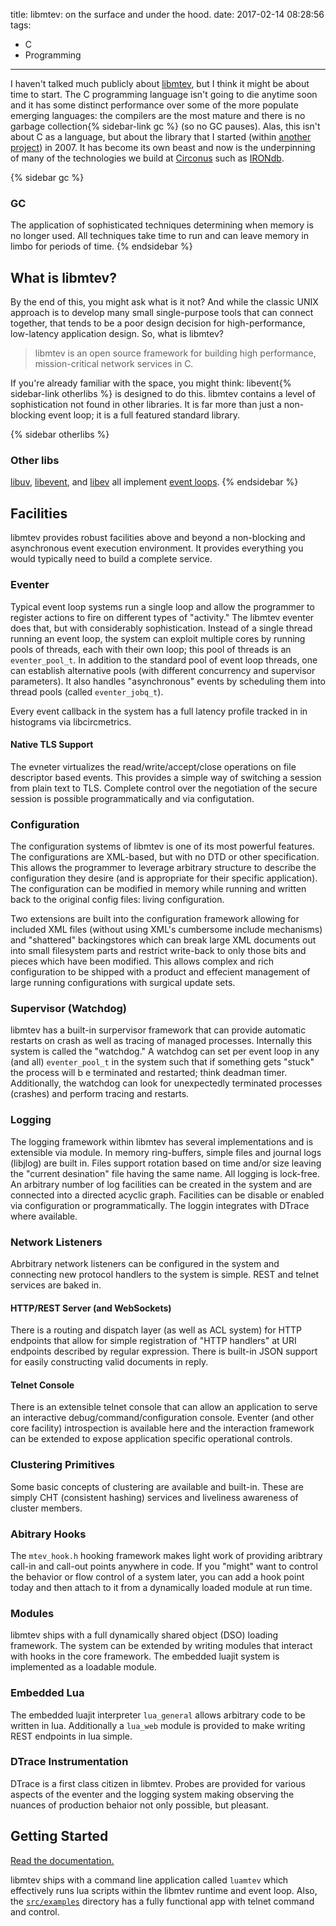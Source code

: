 title: libmtev: on the surface and under the hood.
date: 2017-02-14 08:28:56
tags:
- C
- Programming
---

I haven't talked much publicly about [libmtev](https://github.com/circonus-labs/libmtev), but I think it might be about time to start.  The C programming language isn't going to die anytime soon and it has some distinct performance over some of the more populate emerging languages: the compilers are the most mature and there is no garbage collection{% sidebar-link gc %} (so no GC pauses).  Alas, this isn't about C as a language, but about the library that I started (within [another project](https://github.com/circonus-labs/reconnoiter)) in 2007.  It has become its own beast and now is the underpinning of many of the technologies we build at [Circonus](https://www.circonus.com/) such as [IRONdb](https://www.circonus.com/irondb/).

{% sidebar gc %}
### GC

The application of sophisticated techniques determining when memory is no longer used.  All techniques take time to run and can leave memory in limbo for periods of time.
{% endsidebar %}

## What is libmtev?

By the end of this, you might ask what is it not?  And while the classic UNIX approach is to develop many small single-purpose tools that can connect together, that tends to be a poor design decision for high-performance, low-latency application design. So, what is libmtev?

> libmtev is an open source framework for building high performance, mission-critical network services in C.

If you're already familiar with the space, you might think: libevent{% sidebar-link otherlibs %} is designed to do this.  libmtev contains a level of sophistication not found in other libraries.  It is far more than just a non-blocking event loop; it is a full featured standard library.

{% sidebar otherlibs %}
### Other libs

[libuv](http://libuv.org/), [libevent](http://libevent.org/), and [libev](http://software.schmorp.de/pkg/libev.html) all implement [event loops](https://en.wikipedia.org/wiki/Event_loop).
{% endsidebar %}

## Facilities

libmtev provides robust facilities above and beyond a non-blocking and asynchronous event execution environment. It provides everything you would typically need to build a complete service.

### Eventer

Typical event loop systems run a single loop and allow the programmer to register actions to fire on different types of "activity."  The libmtev eventer does that, but with considerably sophistication.  Instead of a single thread running an event loop, the system can exploit multiple cores by running pools of threads, each with their own loop; this pool of threads is an `eventer_pool_t`.  In addition to the standard pool of event loop threads, one can establish alternative pools (with different concurrency and supervisor parameters). It also handles "asynchronous" events by scheduling them into thread pools (called `eventer_jobq_t`).

Every event callback in the system has a full latency profile tracked in in histograms via libcircmetrics.

#### Native TLS Support

The evneter virtualizes the read/write/accept/close operations on file descriptor based events.  This provides a simple way of switching a session from plain text to TLS.  Complete control over the negotiation of the secure session is possible programmatically and via configutation.

### Configuration

The configuration systems of libmtev is one of its most powerful features. The configurations are XML-based, but with no DTD or other specification.  This allows the programmer to leverage arbitrary structure to describe the configuration they desire (and is appropriate for their specific application).  The configuration can be modified in memory while running and written back to the original config files: living configuration.

Two extensions are built into the configuration framework allowing for included XML files (without using XML's cumbersome include mechanisms) and "shattered" backingstores which can break large XML documents out into small filesystem parts and restrict write-back to only those bits and pieces which have been modified.  This allows complex and rich configuration to be shipped with a product and effecient management of large running configurations with surgical update sets.

### Supervisor (Watchdog)

libmtev has a built-in surpervisor framework that can provide automatic restarts on crash as well as tracing of managed processes.  Internally this system is called the "watchdog."  A watchdog can set per event loop in any (and all) `eventer_pool_t` in the system such that if something gets "stuck" the process will b e terminated and restarted; think deadman timer.  Additionally, the watchdog can look for unexpectedly terminated processes (crashes) and perform tracing and restarts.

### Logging

The logging framework within libmtev has several implementations and is extensible via module.  In memory ring-buffers, simple files and journal logs (libjlog) are built in.  Files support rotation based on time and/or size leaving the "current desination" file having the same name.  All logging is lock-free.  An arbitrary number of log facilities can be created in the system and are connected into a directed acyclic graph.  Facilities can be disable or enabled via configuration or programmatically.  The loggin integrates with DTrace where available.

### Network Listeners

Abrbitrary network listeners can be configured in the system and connecting new protocol handlers to the system is simple.  REST and telnet services are baked in.

#### HTTP/REST Server (and WebSockets)

There is a routing and dispatch layer (as well as ACL system) for HTTP endpoints that allow for simple registration of "HTTP handlers" at URI endpoints described by regular expression.  There is built-in JSON support for easily constructing valid documents in reply.

#### Telnet Console

There is an extensible telnet console that can allow an application to serve an interactive debug/command/configuration console.  Eventer (and other core facility) introspection is available here and the interaction framework can be extended to expose application specific operational controls.

### Clustering Primitives

Some basic concepts of clustering are available and built-in.  These are simply CHT (consistent hashing) services and liveliness awareness of cluster members.

### Abitrary Hooks

The `mtev_hook.h` hooking framework makes light work of providing aribtrary call-in and call-out points anywhere in code.  If you "might" want to control the behavior or flow control of a system later, you can add a hook point today and then attach to it from a dynamically loaded module at run time.

### Modules

libmtev ships with a full dynamically shared object (DSO) loading framework.  The system can be extended by writing modules that interact with hooks in the core framework.  The embedded luajit system is implemented as a loadable module.

### Embedded Lua

The embedded luajit interpreter `lua_general` allows arbitrary code to be written in lua.  Additionally a `lua_web` module is provided to make writing REST endpoints in lua simple.

### DTrace Instrumentation

DTrace is a first class citizen in libmtev.  Probes are provided for various aspects of the eventer and the logging system making observing the nuances of production behaior not only possible, but pleasant.

## Getting Started

[Read the documentation.](http://circonus-labs.github.io/libmtev/)

libmtev ships with a command line application called `luamtev` which effectively runs lua scripts within the libmtev runtime and event loop.  Also, the [`src/examples`](https://github.com/circonus-labs/libmtev/tree/master/src/examples) directory has a fully functional app with telnet command and control.
